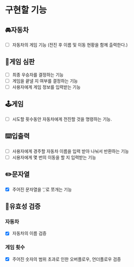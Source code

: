 # 구현할 기능

## 🚘**자동차**

- [ ]  자동차의 게임 기능  (전진 후 이름 및 이동 현황을 함께 출력한다.)

## 🎯게임 심판
- [ ] 최종 우승자를 결정하는 기능
- [ ] 게임을 끝낼 지 여부를 결정하는 기능
- [ ] 사용자에게 게임 정보를 입력받는 기능
## 🕹️**게임**

- [ ] 시도할 횟수동안 자동차에게 전진할 것을 명령하는 기능.

## ⌨️**입출력**
- [ ]  사용자에게 경주할 자동차 이름을 입력 받아 나눠서 반환하는 기능
- [ ]  시용자에게 몇 번의 이동을 할 지 입력받는 기능

## ✏️문자열

- [x] 주어진 문자열을 ','로 쪼개는 기능

## 💎유효성 검증
### 자동차
- [x] 자동차의 이름 검증
### 게임 횟수
- [x] 주어진 숫자의 범위 초과로 인한 오버플로우, 언더플로우 검증

